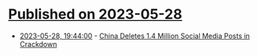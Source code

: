 # [Published on 2023-05-28](index.md)

* [2023-05-28, 19:44:00](https://tech.slashdot.org/story/23/05/28/1941247/china-deletes-14-million-social-media-posts-in-crackdown?utm_source=rss1.0mainlinkanon&utm_medium=feed) - [China Deletes 1.4 Million Social Media Posts in Crackdown](https://tech.slashdot.org/story/23/05/28/1941247/china-deletes-14-million-social-media-posts-in-crackdown?utm_source=rss1.0mainlinkanon&utm_medium=feed)
